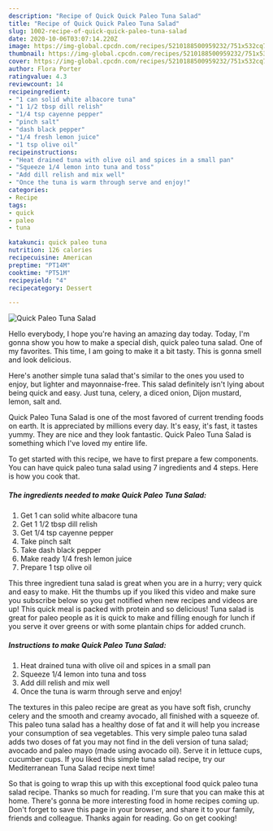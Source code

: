 ```yaml
---
description: "Recipe of Quick Quick Paleo Tuna Salad"
title: "Recipe of Quick Quick Paleo Tuna Salad"
slug: 1002-recipe-of-quick-quick-paleo-tuna-salad
date: 2020-10-06T03:07:14.220Z
image: https://img-global.cpcdn.com/recipes/5210188500959232/751x532cq70/quick-paleo-tuna-salad-recipe-main-photo.jpg
thumbnail: https://img-global.cpcdn.com/recipes/5210188500959232/751x532cq70/quick-paleo-tuna-salad-recipe-main-photo.jpg
cover: https://img-global.cpcdn.com/recipes/5210188500959232/751x532cq70/quick-paleo-tuna-salad-recipe-main-photo.jpg
author: Flora Porter
ratingvalue: 4.3
reviewcount: 14
recipeingredient:
- "1 can solid white albacore tuna"
- "1 1/2 tbsp dill relish"
- "1/4 tsp cayenne pepper"
- "pinch salt"
- "dash black pepper"
- "1/4 fresh lemon juice"
- "1 tsp olive oil"
recipeinstructions:
- "Heat drained tuna with olive oil and spices in a small pan"
- "Squeeze 1/4 lemon into tuna and toss"
- "Add dill relish and mix well"
- "Once the tuna is warm through serve and enjoy!"
categories:
- Recipe
tags:
- quick
- paleo
- tuna

katakunci: quick paleo tuna 
nutrition: 126 calories
recipecuisine: American
preptime: "PT14M"
cooktime: "PT51M"
recipeyield: "4"
recipecategory: Dessert

---
```



![Quick Paleo Tuna Salad](https://img-global.cpcdn.com/recipes/5210188500959232/751x532cq70/quick-paleo-tuna-salad-recipe-main-photo.jpg)

Hello everybody, I hope you're having an amazing day today. Today, I'm gonna show you how to make a special dish, quick paleo tuna salad. One of my favorites. This time, I am going to make it a bit tasty. This is gonna smell and look delicious.

Here&#39;s another simple tuna salad that&#39;s similar to the ones you used to enjoy, but lighter and mayonnaise-free. This salad definitely isn&#39;t lying about being quick and easy. Just tuna, celery, a diced onion, Dijon mustard, lemon, salt and.

Quick Paleo Tuna Salad is one of the most favored of current trending foods on earth. It is appreciated by millions every day. It's easy, it's fast, it tastes yummy. They are nice and they look fantastic. Quick Paleo Tuna Salad is something which I've loved my entire life.


To get started with this recipe, we have to first prepare a few components. You can have quick paleo tuna salad using 7 ingredients and 4 steps. Here is how you cook that.

<!--inarticleads1-->

##### The ingredients needed to make Quick Paleo Tuna Salad:

1. Get 1 can solid white albacore tuna
1. Get 1 1/2 tbsp dill relish
1. Get 1/4 tsp cayenne pepper
1. Take pinch salt
1. Take dash black pepper
1. Make ready 1/4 fresh lemon juice
1. Prepare 1 tsp olive oil


This three ingredient tuna salad is great when you are in a hurry; very quick and easy to make. Hit the thumbs up if you liked this video and make sure you subscribe below so you get notified when new recipes and videos are up! This quick meal is packed with protein and so delicious! Tuna salad is great for paleo people as it is quick to make and filling enough for lunch if you serve it over greens or with some plantain chips for added crunch. 

<!--inarticleads2-->

##### Instructions to make Quick Paleo Tuna Salad:

1. Heat drained tuna with olive oil and spices in a small pan
1. Squeeze 1/4 lemon into tuna and toss
1. Add dill relish and mix well
1. Once the tuna is warm through serve and enjoy!


The textures in this paleo recipe are great as you have soft fish, crunchy celery and the smooth and creamy avocado, all finished with a squeeze of. This paleo tuna salad has a healthy dose of fat and it will help you increase your consumption of sea vegetables. This very simple paleo tuna salad adds two doses of fat you may not find in the deli version of tuna salad; avocado and paleo mayo (made using avocado oil). Serve it in lettuce cups, cucumber cups. If you liked this simple tuna salad recipe, try our Mediterranean Tuna Salad recipe next time! 

So that is going to wrap this up with this exceptional food quick paleo tuna salad recipe. Thanks so much for reading. I'm sure that you can make this at home. There's gonna be more interesting food in home recipes coming up. Don't forget to save this page in your browser, and share it to your family, friends and colleague. Thanks again for reading. Go on get cooking!
